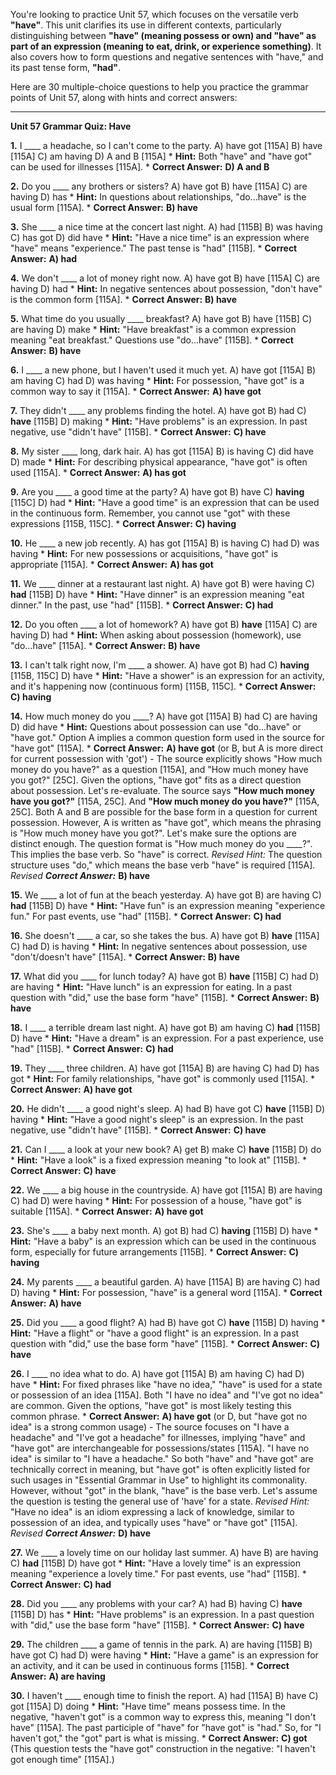 You're looking to practice Unit 57, which focuses on the versatile verb **"have"**. This unit clarifies its use in different contexts, particularly distinguishing between **"have" (meaning possess or own) and "have" as part of an expression (meaning to eat, drink, or experience something)**. It also covers how to form questions and negative sentences with "have," and its past tense form, **"had"**.

Here are 30 multiple-choice questions to help you practice the grammar points of Unit 57, along with hints and correct answers:

---

**Unit 57 Grammar Quiz: Have**

**1.** I ____ a headache, so I can't come to the party.
    A) have got [115A]
    B) have [115A]
    C) am having
    D) A and B [115A]
    *   **Hint:** Both "have" and "have got" can be used for illnesses [115A].
    *   **Correct Answer:** **D) A and B**

**2.** Do you ____ any brothers or sisters?
    A) have got
    B) have [115A]
    C) are having
    D) has
    *   **Hint:** In questions about relationships, "do...have" is the usual form [115A].
    *   **Correct Answer:** **B) have**

**3.** She ____ a nice time at the concert last night.
    A) had [115B]
    B) was having
    C) has got
    D) did have
    *   **Hint:** "Have a nice time" is an expression where "have" means "experience." The past tense is "had" [115B].
    *   **Correct Answer:** **A) had**

**4.** We don't ____ a lot of money right now.
    A) have got
    B) have [115A]
    C) are having
    D) had
    *   **Hint:** In negative sentences about possession, "don't have" is the common form [115A].
    *   **Correct Answer:** **B) have**

**5.** What time do you usually ____ breakfast?
    A) have got
    B) have [115B]
    C) are having
    D) make
    *   **Hint:** "Have breakfast" is a common expression meaning "eat breakfast." Questions use "do...have" [115B].
    *   **Correct Answer:** **B) have**

**6.** I ____ a new phone, but I haven't used it much yet.
    A) have got [115A]
    B) am having
    C) had
    D) was having
    *   **Hint:** For possession, "have got" is a common way to say it [115A].
    *   **Correct Answer:** **A) have got**

**7.** They didn't ____ any problems finding the hotel.
    A) have got
    B) had
    C) **have** [115B]
    D) making
    *   **Hint:** "Have problems" is an expression. In past negative, use "didn't have" [115B].
    *   **Correct Answer:** **C) have**

**8.** My sister ____ long, dark hair.
    A) has got [115A]
    B) is having
    C) did have
    D) made
    *   **Hint:** For describing physical appearance, "have got" is often used [115A].
    *   **Correct Answer:** **A) has got**

**9.** Are you ____ a good time at the party?
    A) have got
    B) have
    C) **having** [115C]
    D) had
    *   **Hint:** "Have a good time" is an expression that can be used in the continuous form. Remember, you cannot use "got" with these expressions [115B, 115C].
    *   **Correct Answer:** **C) having**

**10.** He ____ a new job recently.
    A) has got [115A]
    B) is having
    C) had
    D) was having
    *   **Hint:** For new possessions or acquisitions, "have got" is appropriate [115A].
    *   **Correct Answer:** **A) has got**

**11.** We ____ dinner at a restaurant last night.
    A) have got
    B) were having
    C) **had** [115B]
    D) have
    *   **Hint:** "Have dinner" is an expression meaning "eat dinner." In the past, use "had" [115B].
    *   **Correct Answer:** **C) had**

**12.** Do you often ____ a lot of homework?
    A) have got
    B) **have** [115A]
    C) are having
    D) had
    *   **Hint:** When asking about possession (homework), use "do...have" [115A].
    *   **Correct Answer:** **B) have**

**13.** I can't talk right now, I'm ____ a shower.
    A) have got
    B) had
    C) **having** [115B, 115C]
    D) have
    *   **Hint:** "Have a shower" is an expression for an activity, and it's happening now (continuous form) [115B, 115C].
    *   **Correct Answer:** **C) having**

**14.** How much money do you ____?
    A) have got [115A]
    B) had
    C) are having
    D) did have
    *   **Hint:** Questions about possession can use "do...have" or "have got." Option A implies a common question form used in the source for "have got" [115A].
    *   **Correct Answer:** **A) have got** (or B, but A is more direct for current possession with 'got') - The source explicitly shows "How much money do you have?" as a question [115A], and "How much money have you got?" [25C]. Given the options, "have got" fits as a direct question about possession. Let's re-evaluate. The source says **"How much money have you got?"** [115A, 25C]. And **"How much money do you have?"** [115A, 25C]. Both A and B are possible for the base form in a question for current possession. However, A is written as "have got", which means the phrasing is "How much money have you got?". Let's make sure the options are distinct enough. The question format is "How much money do you ____?". This implies the base verb. So "have" is correct.
    *Revised Hint:* The question structure uses "do," which means the base verb "have" is required [115A].
    *Revised **Correct Answer:*** **B) have**

**15.** We ____ a lot of fun at the beach yesterday.
    A) have got
    B) are having
    C) **had** [115B]
    D) have
    *   **Hint:** "Have fun" is an expression meaning "experience fun." For past events, use "had" [115B].
    *   **Correct Answer:** **C) had**

**16.** She doesn't ____ a car, so she takes the bus.
    A) have got
    B) **have** [115A]
    C) had
    D) is having
    *   **Hint:** In negative sentences about possession, use "don't/doesn't have" [115A].
    *   **Correct Answer:** **B) have**

**17.** What did you ____ for lunch today?
    A) have got
    B) **have** [115B]
    C) had
    D) are having
    *   **Hint:** "Have lunch" is an expression for eating. In a past question with "did," use the base form "have" [115B].
    *   **Correct Answer:** **B) have**

**18.** I ____ a terrible dream last night.
    A) have got
    B) am having
    C) **had** [115B]
    D) have
    *   **Hint:** "Have a dream" is an expression. For a past experience, use "had" [115B].
    *   **Correct Answer:** **C) had**

**19.** They ____ three children.
    A) have got [115A]
    B) are having
    C) had
    D) has got
    *   **Hint:** For family relationships, "have got" is commonly used [115A].
    *   **Correct Answer:** **A) have got**

**20.** He didn't ____ a good night's sleep.
    A) had
    B) have got
    C) **have** [115B]
    D) having
    *   **Hint:** "Have a good night's sleep" is an expression. In the past negative, use "didn't have" [115B].
    *   **Correct Answer:** **C) have**

**21.** Can I ____ a look at your new book?
    A) get
    B) make
    C) **have** [115B]
    D) do
    *   **Hint:** "Have a look" is a fixed expression meaning "to look at" [115B].
    *   **Correct Answer:** **C) have**

**22.** We ____ a big house in the countryside.
    A) have got [115A]
    B) are having
    C) had
    D) were having
    *   **Hint:** For possession of a house, "have got" is suitable [115A].
    *   **Correct Answer:** **A) have got**

**23.** She's ____ a baby next month.
    A) got
    B) had
    C) **having** [115B]
    D) have
    *   **Hint:** "Have a baby" is an expression which can be used in the continuous form, especially for future arrangements [115B].
    *   **Correct Answer:** **C) having**

**24.** My parents ____ a beautiful garden.
    A) have [115A]
    B) are having
    C) had
    D) having
    *   **Hint:** For possession, "have" is a general word [115A].
    *   **Correct Answer:** **A) have**

**25.** Did you ____ a good flight?
    A) had
    B) have got
    C) **have** [115B]
    D) having
    *   **Hint:** "Have a flight" or "have a good flight" is an expression. In a past question with "did," use the base form "have" [115B].
    *   **Correct Answer:** **C) have**

**26.** I ____ no idea what to do.
    A) have got [115A]
    B) am having
    C) had
    D) have
    *   **Hint:** For fixed phrases like "have no idea," "have" is used for a state or possession of an idea [115A]. Both "I have no idea" and "I've got no idea" are common. Given the options, "have got" is most likely testing this common phrase.
    *   **Correct Answer:** **A) have got** (or D, but "have got no idea" is a strong common usage) - The source focuses on "I have a headache" and "I've got a headache" for illnesses, implying "have" and "have got" are interchangeable for possessions/states [115A]. "I have no idea" is similar to "I have a headache." So both "have" and "have got" are technically correct in meaning, but "have got" is often explicitly listed for such usages in "Essential Grammar in Use" to highlight its commonality. However, without "got" in the blank, "have" is the base verb. Let's assume the question is testing the general use of 'have' for a state.
    *Revised Hint:* "Have no idea" is an idiom expressing a lack of knowledge, similar to possession of an idea, and typically uses "have" or "have got" [115A].
    *Revised **Correct Answer:*** **D) have**

**27.** We ____ a lovely time on our holiday last summer.
    A) have
    B) are having
    C) **had** [115B]
    D) have got
    *   **Hint:** "Have a lovely time" is an expression meaning "experience a lovely time." For past events, use "had" [115B].
    *   **Correct Answer:** **C) had**

**28.** Did you ____ any problems with your car?
    A) had
    B) having
    C) **have** [115B]
    D) has
    *   **Hint:** "Have problems" is an expression. In a past question with "did," use the base form "have" [115B].
    *   **Correct Answer:** **C) have**

**29.** The children ____ a game of tennis in the park.
    A) are having [115B]
    B) have got
    C) had
    D) were having
    *   **Hint:** "Have a game" is an expression for an activity, and it can be used in continuous forms [115B].
    *   **Correct Answer:** **A) are having**

**30.** I haven't ____ enough time to finish the report.
    A) had [115A]
    B) have
    C) got [115A]
    D) doing
    *   **Hint:** "Have time" means possess time. In the negative, "haven't got" is a common way to express this, meaning "I don't have" [115A]. The past participle of "have" for "have got" is "had." So, for "I haven't got," the "got" part is what is missing.
    *   **Correct Answer:** **C) got** (This question tests the "have got" construction in the negative: "I haven't got enough time" [115A].)